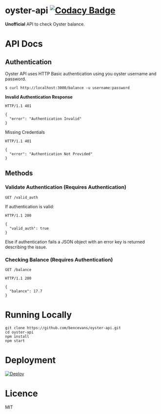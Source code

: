 # oyster-api [![Codacy Badge](https://www.codacy.com/project/badge/21d98d9476d54e57a00d3f0fdfa78f6e)](https://www.codacy.com)

**Unofficial** API to check Oyster balance.

# API Docs

## Authentication

Oyster API uses HTTP Basic authentication using you oyster username and password.

    $ curl http://localhost:3000/balance -u username:password

**Invalid Authentication Response**

```
HTTP/1.1 401

{
  "error": "Authentication Invalid"
}
```

Missing Credentials

```
HTTP/1.1 401

{
  "error": "Authentication Not Provided"
}
```

## Methods

### Validate Authentication (Requires Authentication)

    GET /valid_auth

If authentication is valid:

```
HTTP/1.1 200

{
  "valid_auth": true
}
```

Else if authentication fails a JSON object with an error key is returned describing the issue.

### Checking Balance (Requires Authentication)

    GET /balance

```
HTTP/1.1 200

{
  "balance": 17.7
}
```

# Running Locally

    git clone https://github.com/bencevans/oyster-api.git
    cd oyster-api
    npm install
    npm start

# Deployment

[![Deploy](https://www.herokucdn.com/deploy/button.png)](https://heroku.com/deploy)

# Licence

MIT
